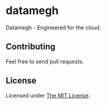 # datamegh

Datamegh - Engineered for the cloud.

## Contributing

Feel free to send pull requests.

## License

Licensed under [The MIT License](LICENSE).
